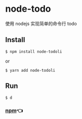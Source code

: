 # node-todo
使用 nodejs 实现简单的命令行 todo

## Install
```
$ npm install node-todoli
```
or
```
$ yarn add node-todoli
```
## Run
```
$ d
```

### [npm](https://www.npmjs.com/package/node-todoli)👈
